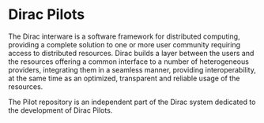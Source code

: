 # Dirac Pilots

The Dirac interware is a software framework for distributed computing, 
providing a complete solution to one or more user community requiring access to distributed resources.
Dirac builds a layer between the users and the resources offering a common interface to a number of heterogeneous providers,
integrating them in a seamless manner, providing interoperability, at the same time as an optimized, transparent and reliable usage of the resources.

The Pilot repository is an independent part of the Dirac system dedicated to the development of Dirac Pilots.